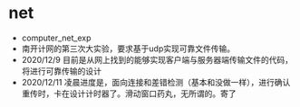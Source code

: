 # net
- computer_net_exp
- 南开计网的第三次大实验，要求基于udp实现可靠文件传输。
- 2020/12/9 目前是从网上找到的能够实现客户端与服务器端传输文件的代码，将进行可靠传输的设计
- 2020/12/11 凌晨进度是，面向连接和差错检测（基本和没做一样），进行确认重传时，卡在设计计时器了。滑动窗口药丸，无所谓的。寄了
